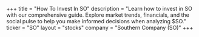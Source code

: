 +++
title = "How To Invest In SO"
description = "Learn how to invest in SO with our comprehensive guide. Explore market trends, financials, and the social pulse to help you make informed decisions when analyzing $SO."
ticker = "SO"
layout = "stocks"
company = "Southern Company (SO)"
+++


